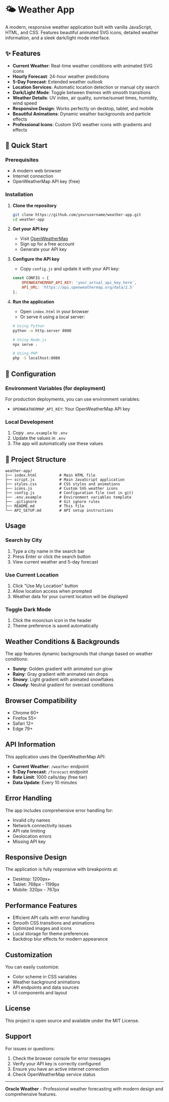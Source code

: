 # 🌤️ Weather App

A modern, responsive weather application built with vanilla JavaScript, HTML, and CSS. Features beautiful animated SVG icons, detailed weather information, and a sleek dark/light mode interface.

## ✨ Features

- **Current Weather**: Real-time weather conditions with animated SVG icons
- **Hourly Forecast**: 24-hour weather predictions
- **5-Day Forecast**: Extended weather outlook
- **Location Services**: Automatic location detection or manual city search
- **Dark/Light Mode**: Toggle between themes with smooth transitions
- **Weather Details**: UV index, air quality, sunrise/sunset times, humidity, wind speed
- **Responsive Design**: Works perfectly on desktop, tablet, and mobile
- **Beautiful Animations**: Dynamic weather backgrounds and particle effects
- **Professional Icons**: Custom SVG weather icons with gradients and effects

## 🚀 Quick Start

### Prerequisites
- A modern web browser
- Internet connection
- OpenWeatherMap API key (free)

### Installation

1. **Clone the repository**
   ```bash
   git clone https://github.com/yourusername/weather-app.git
   cd weather-app
   ```

2. **Get your API key**
   - Visit [OpenWeatherMap](https://openweathermap.org/api)
   - Sign up for a free account
   - Generate your API key

3. **Configure the API key**
   - Copy `config.js` and update it with your API key:
   ```javascript
   const CONFIG = {
       OPENWEATHERMAP_API_KEY: 'your_actual_api_key_here',
       API_URL: 'https://api.openweathermap.org/data/2.5'
   };
   ```

4. **Run the application**
   - Open `index.html` in your browser
   - Or serve it using a local server:
   ```bash
   # Using Python
   python -m http.server 8080
   
   # Using Node.js
   npx serve .
   
   # Using PHP
   php -S localhost:8080
   ```

## 🔧 Configuration

### Environment Variables (for deployment)

For production deployments, you can use environment variables:

- `OPENWEATHERMAP_API_KEY`: Your OpenWeatherMap API key

### Local Development

1. Copy `.env.example` to `.env`
2. Update the values in `.env`
3. The app will automatically use these values

## 📁 Project Structure

```
weather-app/
├── index.html          # Main HTML file
├── script.js           # Main JavaScript application
├── styles.css          # CSS styles and animations
├── icons.js            # Custom SVG weather icons
├── config.js           # Configuration file (not in git)
├── .env.example        # Environment variables template
├── .gitignore          # Git ignore rules
├── README.md           # This file
└── API_SETUP.md        # API setup instructions
```

## Usage

### Search by City
1. Type a city name in the search bar
2. Press Enter or click the search button
3. View current weather and 5-day forecast

### Use Current Location
1. Click "Use My Location" button
2. Allow location access when prompted
3. Weather data for your current location will be displayed

### Toggle Dark Mode
1. Click the moon/sun icon in the header
2. Theme preference is saved automatically

## Weather Conditions & Backgrounds

The app features dynamic backgrounds that change based on weather conditions:

- **Sunny**: Golden gradient with animated sun glow
- **Rainy**: Gray gradient with animated rain drops
- **Snowy**: Light gradient with animated snowflakes
- **Cloudy**: Neutral gradient for overcast conditions

## Browser Compatibility

- Chrome 60+
- Firefox 55+
- Safari 12+
- Edge 79+

## API Information

This application uses the OpenWeatherMap API:
- **Current Weather**: `/weather` endpoint
- **5-Day Forecast**: `/forecast` endpoint
- **Rate Limit**: 1000 calls/day (free tier)
- **Data Update**: Every 10 minutes

## Error Handling

The app includes comprehensive error handling for:
- Invalid city names
- Network connectivity issues
- API rate limiting
- Geolocation errors
- Missing API key

## Responsive Design

The application is fully responsive with breakpoints at:
- Desktop: 1200px+
- Tablet: 768px - 1199px
- Mobile: 320px - 767px

## Performance Features

- Efficient API calls with error handling
- Smooth CSS transitions and animations
- Optimized images and icons
- Local storage for theme preferences
- Backdrop blur effects for modern appearance

## Customization

You can easily customize:
- Color scheme in CSS variables
- Weather background animations
- API endpoints and data sources
- UI components and layout

## License

This project is open source and available under the MIT License.

## Support

For issues or questions:
1. Check the browser console for error messages
2. Verify your API key is correctly configured
3. Ensure you have an active internet connection
4. Check OpenWeatherMap service status

---

**Oracle Weather** - Professional weather forecasting with modern design and comprehensive features.